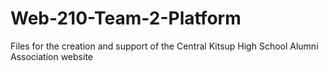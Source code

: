 # Web-210-Team-2-Platform
Files for the creation and support of the Central Kitsup High School Alumni Association website
